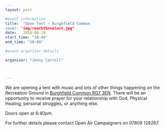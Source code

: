 ```yaml
---
layout: post

#event information
title:  "Open Tent – Burghfield Common
cover: "img/reachthoselost.jpg"
date:   2016-08-19
start_time: "18:40"
end_time: "20:00"

#event organiser details

organiser: "Jenny Carroll"



---
```


We are opening a tent with music and lots of other things happening on the Recreation Ground in [Burghfield Common RG7 3EN](https://www.google.co.uk/maps/place/Recreation+Rd,+Burghfield+Common,+Reading+RG7+3EN/@51.3954623,-1.0687896,17z/data=!4m5!3m4!1s0x48769eed0da1f01f:0x6d485a333aa11094!8m2!3d51.3961634!4d-1.065216). There will be an opportunity to receive prayer for your relationship with God, Physical Healing, personal struggles, or anything else.

Doors open at 6:40pm.

For further details please contact Open Air Campaigners on 07809 129267.
